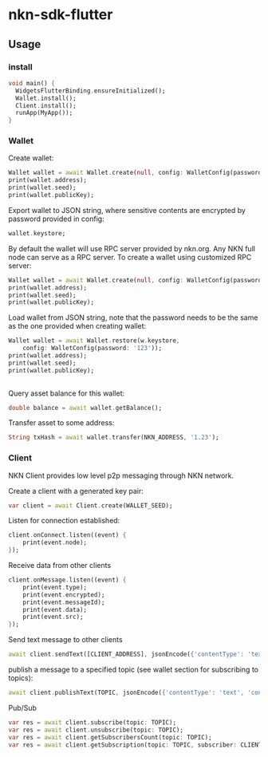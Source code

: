 # nkn-sdk-flutter
## Usage
### install
```dart
void main() {
  WidgetsFlutterBinding.ensureInitialized();
  Wallet.install();
  Client.install();
  runApp(MyApp());
}
```

### Wallet

Create wallet:

```dart
Wallet wallet = await Wallet.create(null, config: WalletConfig(password: '123'));
print(wallet.address);
print(wallet.seed);
print(wallet.publicKey);
```

Export wallet to JSON string, where sensitive contents are encrypted by password provided in config:

```dart
wallet.keystore;
```

By default the wallet will use RPC server provided by nkn.org. Any NKN full node can serve as a RPC server. To create a wallet using customized RPC server:

```dart
Wallet wallet = await Wallet.create(null, config: WalletConfig(password: '123', seedRPCServerAddr: ['http://seed.nkn.org:30003']));
print(wallet.address);
print(wallet.seed);
print(wallet.publicKey);
```

Load wallet from JSON string, note that the password needs to be the same as the one provided when creating wallet:

```dart
Wallet wallet = await Wallet.restore(w.keystore,
    config: WalletConfig(password: '123'));
print(wallet.address);
print(wallet.seed);
print(wallet.publicKey);
                      
```

Query asset balance for this wallet:

```dart
double balance = await wallet.getBalance();
```

Transfer asset to some address:

```dart
String txHash = await wallet.transfer(NKN_ADDRESS, '1.23');
```

### Client

NKN Client provides low level p2p messaging through NKN network.

Create a client with a generated key pair:

 ```dart
var client = await Client.create(WALLET_SEED);
```

Listen for connection established:


```dart
client.onConnect.listen((event) {
    print(event.node);
});
```

Receive data from other clients

```dart
client.onMessage.listen((event) {
    print(event.type);
    print(event.encrypted);
    print(event.messageId);
    print(event.data);
    print(event.src);
});
```

Send text message to other clients

```dart
await client.sendText([CLIENT_ADDRESS], jsonEncode({'contentType': 'text', 'content': 'Hello'}));
```

publish a message to a specified topic (see wallet section for subscribing to topics):


```dart
await client.publishText(TOPIC, jsonEncode({'contentType': 'text', 'content': 'Hello'}));
```

Pub/Sub

```dart
var res = await client.subscribe(topic: TOPIC);
var res = await client.unsubscribe(topic: TOPIC);
var res = await client.getSubscribersCount(topic: TOPIC);
var res = await client.getSubscription(topic: TOPIC, subscriber: CLIENT_ADDRESS);
```